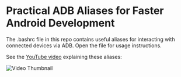 # Practical ADB Aliases for Faster Android Development
The .bashrc file in this repo contains useful aliases for interacting with connected devices via ADB. Open the file for usage instructions.

See the [YouTube video](https://youtu.be/_fG9cbP3yFo) explaining these aliases:

![Video Thumbnail](https://i.imgur.com/2QMgELL.png)
